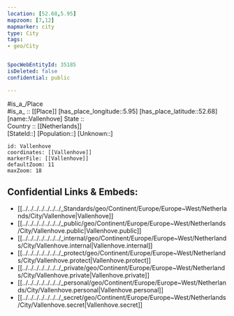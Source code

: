 ```yaml
---
location: [52.68,5.95] 
mapzoom: [7,12] 
mapmarker: city 
type: City
tags:
- geo/City


SpocWebEntityId: 35185
isDeleted: false
confidential: public

---
```

#is_a_/Place  
#is_a_ :: [[Place]] 
[has_place_longitude::5.95] 
[has_place_latitude::52.68] 
[name::Vallenhove] 
State ::  
Country :: [[Netherlands]]  
[StateId::] 
[Population::] 
[Unknown::] 


```leaflet
id: Vallenhove
coordinates: [[Vallenhove]] 
markerFile: [[Vallenhove]] 
defaultZoom: 11 
maxZoom: 18
```


## Confidential Links & Embeds: 
- [[../../../../../../../_Standards/geo/Continent/Europe/Europe~West/Netherlands/City/Vallenhove|Vallenhove]] 
- [[../../../../../../../_public/geo/Continent/Europe/Europe~West/Netherlands/City/Vallenhove.public|Vallenhove.public]] 
- [[../../../../../../../_internal/geo/Continent/Europe/Europe~West/Netherlands/City/Vallenhove.internal|Vallenhove.internal]] 
- [[../../../../../../../_protect/geo/Continent/Europe/Europe~West/Netherlands/City/Vallenhove.protect|Vallenhove.protect]] 
- [[../../../../../../../_private/geo/Continent/Europe/Europe~West/Netherlands/City/Vallenhove.private|Vallenhove.private]] 
- [[../../../../../../../_personal/geo/Continent/Europe/Europe~West/Netherlands/City/Vallenhove.personal|Vallenhove.personal]] 
- [[../../../../../../../_secret/geo/Continent/Europe/Europe~West/Netherlands/City/Vallenhove.secret|Vallenhove.secret]] 
